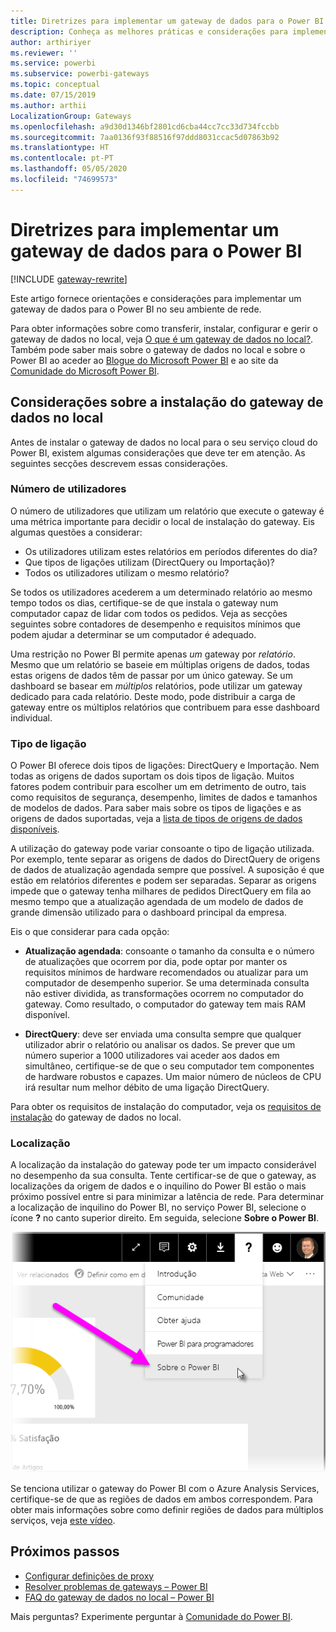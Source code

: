 ```yaml
---
title: Diretrizes para implementar um gateway de dados para o Power BI
description: Conheça as melhores práticas e considerações para implementar um gateway para o Power BI.
author: arthiriyer
ms.reviewer: ''
ms.service: powerbi
ms.subservice: powerbi-gateways
ms.topic: conceptual
ms.date: 07/15/2019
ms.author: arthii
LocalizationGroup: Gateways
ms.openlocfilehash: a9d30d1346bf2801cd6cba44cc7cc33d734fccbb
ms.sourcegitcommit: 7aa0136f93f88516f97ddd8031ccac5d07863b92
ms.translationtype: HT
ms.contentlocale: pt-PT
ms.lasthandoff: 05/05/2020
ms.locfileid: "74699573"
---
```

# <a name="guidance-for-deploying-a-data-gateway-for-power-bi"></a>Diretrizes para implementar um gateway de dados para o Power BI

[!INCLUDE [gateway-rewrite](includes/gateway-rewrite.md)]

Este artigo fornece orientações e considerações para implementar um gateway de dados para o Power BI no seu ambiente de rede.

Para obter informações sobre como transferir, instalar, configurar e gerir o gateway de dados no local, veja [O que é um gateway de dados no local?](/data-integration/gateway/service-gateway-onprem). Também pode saber mais sobre o gateway de dados no local e sobre o Power BI ao aceder ao [Blogue do Microsoft Power BI](https://powerbi.microsoft.com/blog/) e ao site da [Comunidade do Microsoft Power BI](https://community.powerbi.com/).

## <a name="installation-considerations-for-the-on-premises-data-gateway"></a>Considerações sobre a instalação do gateway de dados no local

Antes de instalar o gateway de dados no local para o seu serviço cloud do Power BI, existem algumas considerações que deve ter em atenção. As seguintes secções descrevem essas considerações.

### <a name="number-of-users"></a>Número de utilizadores

O número de utilizadores que utilizam um relatório que execute o gateway é uma métrica importante para decidir o local de instalação do gateway. Eis algumas questões a considerar:

* Os utilizadores utilizam estes relatórios em períodos diferentes do dia?
* Que tipos de ligações utilizam (DirectQuery ou Importação)?
* Todos os utilizadores utilizam o mesmo relatório?

Se todos os utilizadores acederem a um determinado relatório ao mesmo tempo todos os dias, certifique-se de que instala o gateway num computador capaz de lidar com todos os pedidos. Veja as secções seguintes sobre contadores de desempenho e requisitos mínimos que podem ajudar a determinar se um computador é adequado.

Uma restrição no Power BI permite apenas *um* gateway por *relatório*. Mesmo que um relatório se baseie em múltiplas origens de dados, todas estas origens de dados têm de passar por um único gateway. Se um dashboard se basear em *múltiplos* relatórios, pode utilizar um gateway dedicado para cada relatório. Deste modo, pode distribuir a carga de gateway entre os múltiplos relatórios que contribuem para esse dashboard individual.

### <a name="connection-type"></a>Tipo de ligação

O Power BI oferece dois tipos de ligações: DirectQuery e Importação. Nem todas as origens de dados suportam os dois tipos de ligação. Muitos fatores podem contribuir para escolher um em detrimento de outro, tais como requisitos de segurança, desempenho, limites de dados e tamanhos de modelos de dados. Para saber mais sobre os tipos de ligações e as origens de dados suportadas, veja a [lista de tipos de origens de dados disponíveis](service-gateway-data-sources.md#list-of-available-data-source-types).

A utilização do gateway pode variar consoante o tipo de ligação utilizada. Por exemplo, tente separar as origens de dados do DirectQuery de origens de dados de atualização agendada sempre que possível. A suposição é que estão em relatórios diferentes e podem ser separadas. Separar as origens impede que o gateway tenha milhares de pedidos DirectQuery em fila ao mesmo tempo que a atualização agendada de um modelo de dados de grande dimensão utilizado para o dashboard principal da empresa. 

Eis o que considerar para cada opção:

* **Atualização agendada**: consoante o tamanho da consulta e o número de atualizações que ocorrem por dia, pode optar por manter os requisitos mínimos de hardware recomendados ou atualizar para um computador de desempenho superior. Se uma determinada consulta não estiver dividida, as transformações ocorrem no computador do gateway. Como resultado, o computador do gateway tem mais RAM disponível.

* **DirectQuery**: deve ser enviada uma consulta sempre que qualquer utilizador abrir o relatório ou analisar os dados. Se prever que um número superior a 1000 utilizadores vai aceder aos dados em simultâneo, certifique-se de que o seu computador tem componentes de hardware robustos e capazes. Um maior número de núcleos de CPU irá resultar num melhor débito de uma ligação DirectQuery.

Para obter os requisitos de instalação do computador, veja os [requisitos de instalação](/data-integration/gateway/service-gateway-install#requirements) do gateway de dados no local.

### <a name="location"></a>Localização

A localização da instalação do gateway pode ter um impacto considerável no desempenho da sua consulta. Tente certificar-se de que o gateway, as localizações da origem de dados e o inquilino do Power BI estão o mais próximo possível entre si para minimizar a latência de rede. Para determinar a localização de inquilino do Power BI, no serviço Power BI, selecione o ícone **?** no canto superior direito. Em seguida, selecione **Sobre o Power BI**.

![Determinar a localização do inquilino do Power BI](media/service-gateway-deployment-guidance/powerbi-gateway-deployment-guidance_02.png)

Se tenciona utilizar o gateway do Power BI com o Azure Analysis Services, certifique-se de que as regiões de dados em ambos correspondem. Para obter mais informações sobre como definir regiões de dados para múltiplos serviços, veja [este vídeo](https://guyinacube.com/2018/01/power-bi-azure-analysis-services-gateway-data-region/).

## <a name="next-steps"></a>Próximos passos

* [Configurar definições de proxy](/data-integration/gateway/service-gateway-proxy)  
* [Resolver problemas de gateways – Power BI](service-gateway-onprem-tshoot.md)  
* [FAQ do gateway de dados no local – Power BI](service-gateway-power-bi-faq.md)  

Mais perguntas? Experimente perguntar à [Comunidade do Power BI](https://community.powerbi.com/).

